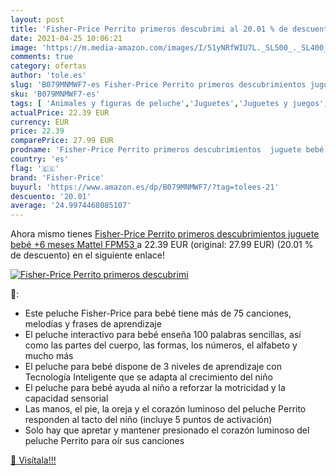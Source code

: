 ```yaml
---
layout: post
title: 'Fisher-Price Perrito primeros descubrimi al 20.01 % de descuento'
date: 2021-04-25 10:06:21
image: 'https://m.media-amazon.com/images/I/51yNRfWIU7L._SL500_._SL400_.jpg'
comments: true
category: ofertas
author: 'tole.es'
slug: 'B079MNMWF7-es Fisher-Price Perrito primeros descubrimientos juguete bebé...'
sku: 'B079MNMWF7-es'
tags: [ 'Animales y figuras de peluche','Juguetes','Juguetes y juegos','Peluches','bebé','fisher-price', ]
actualPrice: 22.39 EUR
currency: EUR
price: 22.39
comparePrice: 27.99 EUR
prodname: 'Fisher-Price Perrito primeros descubrimientos  juguete bebé +6 meses  Mattel FPM53 '
country: 'es'
flag: '🇪🇸'
brand: 'Fisher-Price'
buyurl: 'https://www.amazon.es/dp/B079MNMWF7/?tag=tolees-21'
descuento: '20.01'
average: '24.9974468085107'
---
```


Ahora mismo tienes [Fisher-Price Perrito primeros descubrimientos  juguete bebé +6 meses  Mattel FPM53 ](https://www.amazon.es/dp/B079MNMWF7/?tag=tolees-21) a 22.39 EUR (original: 27.99 EUR) (20.01 %  de descuento) en el siguiente enlace!

[![Fisher-Price Perrito primeros descubrimi](https://m.media-amazon.com/images/I/51yNRfWIU7L._SL500_._SL400_.jpg)](https://www.amazon.es/dp/B079MNMWF7/?tag=tolees-21)

🔎:

- Este peluche Fisher-Price para bebé tiene más de 75 canciones, melodías y frases de aprendizaje
- El peluche interactivo para bebé enseña 100 palabras sencillas, así como las partes del cuerpo, las formas, los números, el alfabeto y mucho más
- El peluche para bebé dispone de 3 niveles de aprendizaje con Tecnología Inteligente que se adapta al crecimiento del niño
- El peluche para bebé ayuda al niño a reforzar la motricidad y la capacidad sensorial
- Las manos, el pie, la oreja y el corazón luminoso del peluche Perrito responden al tacto del niño (incluye 5 puntos de activación)
- Solo hay que apretar y mantener presionado el corazón luminoso del peluche Perrito para oír sus canciones

[🛒 Visítala!!!](https://www.amazon.es/dp/B079MNMWF7/?tag=tolees-21)
